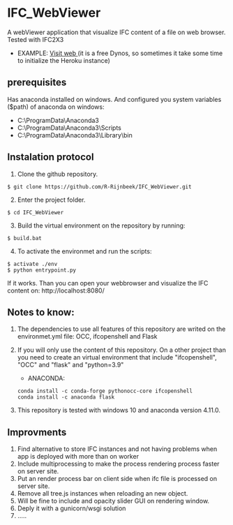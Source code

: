# IFC_WebViewer

A webViewer application that visualize IFC content of a file on web browser. Tested with IFC2X3

* EXAMPLE: [ Visit web ](http://flask-ifc-viewer.herokuapp.com/) 
      (it is a free Dynos, so sometimes it take some time to initialize the Heroku instance)

## prerequisites

Has anaconda installed on windows. And configured you system variables ($path) of anaconda on windows: 
* C:\ProgramData\Anaconda3
* C:\ProgramData\Anaconda3\Scripts
* C:\ProgramData\Anaconda3\Library\bin

## Instalation protocol

1. Clone the github repository.
```
$ git clone https://github.com/R-Rijnbeek/IFC_WebViewer.git
```

2. Enter the project folder.
```
$ cd IFC_WebViewer
```

3. Build the virtual environment on the repository by running:
```
$ build.bat
```

4. To activate the environmet and run the scripts:
```
$ activate ./env
$ python entrypoint.py
```

If it works. Than you can open your webbrowser and visualize the IFC content on: http://localhost:8080/

## Notes to know: 

1. The dependencies to use all features of this repository are writed on the environmet.yml file: OCC, ifcopenshell and Flask
2. If you will only use the content of this repository. On a other project than you need to create an virtual environment that include "ifcopenshell", "OCC" and "flask" and "python=3.9"
    * ANACONDA:
    ```
    conda install -c conda-forge pythonocc-core ifcopenshell
    conda install -c anaconda flask
    ``` 

3. This repository is tested with windows 10 and anaconda version 4.11.0.

## Improvments

1. Find alternative to store IFC instances and not having problems when app is deployed with more than on worker
2. Include multiprocessing to make the process rendering process faster on server site.
3. Put an render process bar on client side when ifc file is processed on server site.
4. Remove all tree.js instances when reloading an new object.
5. Will be fine to include and opacity slider GUI on rendering window.
6. Deply it with a gunicorn/wsgi solution
7. .....
